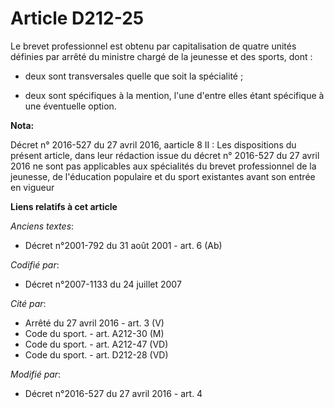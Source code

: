 # Article D212-25

Le brevet professionnel est obtenu par capitalisation de quatre unités définies par arrêté du ministre chargé de la jeunesse
et des sports, dont : 

- deux sont transversales quelle que soit la spécialité ; 

- deux sont spécifiques à la mention, l'une d'entre elles étant spécifique à une éventuelle option.

**Nota:**

Décret n° 2016-527 du 27 avril 2016, aarticle 8 II : Les dispositions du présent article, dans leur rédaction issue du décret
n° 2016-527 du 27 avril 2016 ne sont pas applicables aux spécialités du brevet professionnel de la jeunesse, de l'éducation
populaire et du sport existantes avant son entrée en vigueur

**Liens relatifs à cet article**

_Anciens textes_:

  - Décret n°2001-792 du 31 août 2001 - art. 6 (Ab)

_Codifié par_:

  - Décret n°2007-1133 du 24 juillet 2007

_Cité par_:

  - Arrêté du 27 avril 2016 - art. 3 (V)
  - Code du sport. - art. A212-30 (M)
  - Code du sport. - art. A212-47 (VD)
  - Code du sport. - art. D212-28 (VD)

_Modifié par_:

  - Décret n°2016-527 du 27 avril 2016 - art. 4
